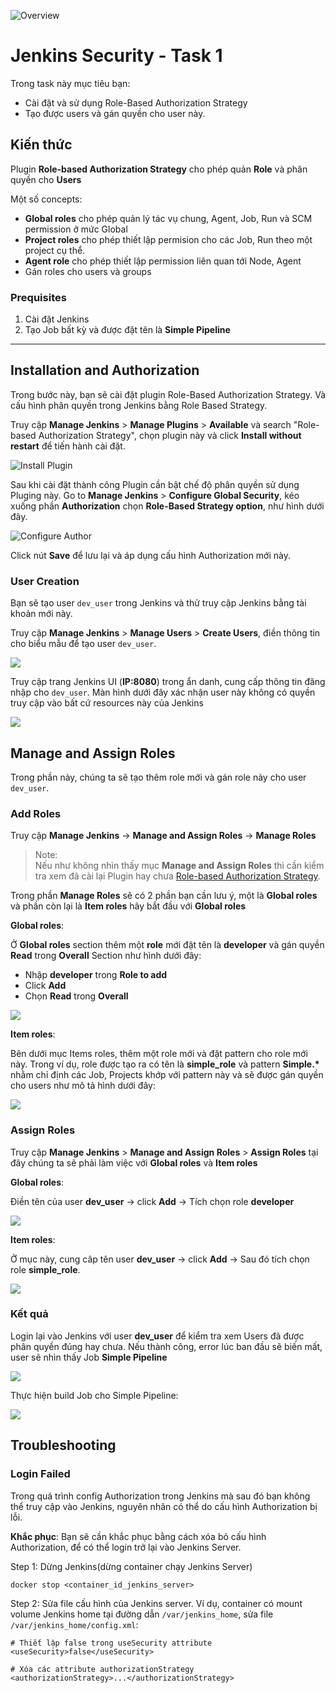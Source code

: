 
![Overview](./images/Jenkins-RBAC.png)

# Jenkins Security - Task 1

Trong task này mục tiêu bạn:
- Cài đặt và sử dụng Role-Based Authorization Strategy
- Tạo được users và gán quyền cho user này.

## Kiến thức

Plugin **Role-based Authorization Strategy** cho phép quản **Role** và phân quyền cho **Users**

Một số concepts:
  
- **Global roles** cho phép quản lý tác vụ chung, Agent, Job, Run và SCM permission ở mức Global
- **Project roles** cho phép thiết lập permision cho các Job, Run theo một project cụ thể.
- **Agent role** cho phép thiết lập permission liên quan tới Node, Agent
- Gán roles cho users và groups

### Prequisites

1. Cài đặt Jenkins
2. Tạo Job bất kỳ và được đặt tên là **Simple Pipeline**
----------------------------  

## Installation and Authorization  
  
Trong bước này, bạn sẽ cài đặt plugin Role-Based Authorization Strategy. Và cấu hình phân quyền trong Jenkins bằng Role Based Strategy.
  
Truy cập **Manage Jenkins** > **Manage Plugins** > **Available**  và search "Role-based Authorization Strategy", chọn plugin này và click **Install without restart** để tiến hành cài đặt.

![Install Plugin](./images/instal_role_plugin.png)  
 
Sau khi cài đặt thành công Plugin cần bật chế độ phân quyền sử dụng Pluging này.
Go to **Manage Jenkins** > **Configure Global Security**, kéo xuống phần  **Authorization**  chọn **Role-Based Strategy option**,  như hình dưới đây.  
  
![Configure Author](./images/configure_global_security.png)  

Click nút **Save** để lưu lại và áp dụng cấu hình Authorization mới này.
  
### User Creation  

Bạn sẽ tạo user `dev_user` trong Jenkins và thử truy cập Jenkins bằng tài khoản mới này.

Truy cập **Manage Jenkins** > **Manage Users** > **Create Users**, điền thông tin cho biểu mẫu để tạo user `dev_user`.
  
![](./images/create_dev_user.png)  
  
Truy cập trang Jenkins UI (**IP:8080**) trong ẩn danh, cung cấp thông tin đăng nhập cho `dev_user`. Màn hình dưới đây xác nhận user này không có quyền truy cập vào bất cứ resources này của Jenkins
  
![](./images/dev_user_login.png)  
  
## Manage and Assign Roles  

Trong phần này, chúng ta sẽ tạo thêm role mới và gán role này cho user `dev_user`.
  
### Add Roles

Truy cập **Manage Jenkins** -> **Manage and Assign Roles** -> **Manage Roles**  
 
> Note:\
Nếu như không nhìn thấy mục **Manage and Assign Roles**  thì cần kiểm tra xem đã cài lại Plugin hay chưa [Role-based Authorization Strategy](https://plugins.jenkins.io/role-strategy).  
  
Trong phần **Manage Roles** sẽ có 2 phần bạn cần lưu ý, một là **Global roles** và phần còn lại là **Item roles** hãy bắt đầu với **Global roles**
  
**Global roles**:

Ở **Global roles** section thêm một **role** mới đặt tên là **developer** và gán quyền **Read** trong **Overall** Section như hình dưới đây:
- Nhập **developer** trong **Role to add**
- Click **Add**
- Chọn **Read** trong **Overall**
  
![](./images/add_developer_in_gobal_role.png)  
  
**Item roles**:

Bên dưới mục Items roles, thêm một role mới và đặt pattern cho role mới này. Trong ví dụ, role được tạo ra có tên là **simple_role** và pattern **Simple.\*** nhằm chỉ định các Job, Projects khớp với pattern này và sẽ được gán quyền cho users như mô tả hình dưới đây:
  
![](./images/add_item_role.png)  
  
### Assign Roles

Truy cập **Manage Jenkins** > **Manage and Assign Roles** > **Assign Roles** tại đây chúng ta sẽ phải làm việc với **Global roles** và **Item roles**
  
**Global roles**:

Điền tên của user **dev_user** -> click **Add** -> Tích chọn role  **developer**
  
![](./images/assign_role_global.png)  
  
**Item roles**:

Ở mục này, cung câp tên user **dev_user** -> click **Add** -> Sau đó tích chọn role **simple_role**.
  
![](./images/assign_role_item.png)  

### Kết quả  

Login lại vào Jenkins với user **dev_user** để kiểm tra xem Users đã được phân quyền đúng hay chưa. Nếu thành công, error lúc ban đầu sẽ biến mất, user sẽ nhìn thấy Job **Simple Pipeline**
  
![](./images/result.png)

Thực hiện build Job cho Simple Pipeline:

![](./images/result2.png)

## Troubleshooting

### Login Failed

Trong quá trình config Authorization trong Jenkins mà sau đó bạn không thể truy cập vào Jenkins, nguyên nhân có thể do cấu hình Authorization bị lỗi.

**Khắc phục**: Bạn sẽ cần khắc phục bằng cách xóa bỏ cấu hình Authorization, để có thể login trở lại vào Jenkins Server.

Step 1: Dừng Jenkins(dừng container chạy Jenkins Server)

```/bin/bash
docker stop <container_id_jenkins_server>
```

Step 2: Sửa file cấu hình của Jenkins server. Ví dụ, container có mount volume Jenkins home tại đường dẫn `/var/jenkins_home`, sửa file `/var/jenkins_home/config.xml`:

```config
# Thiết lập false trong useSecurity attribute
<useSecurity>false</useSecurity>

# Xóa các attribute authorizationStrategy
<authorizationStrategy>...</authorizationStrategy>
```
